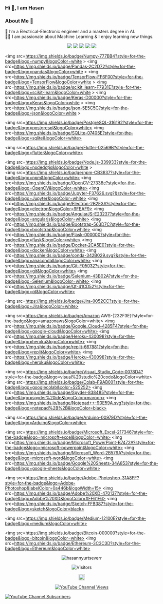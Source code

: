 ### Hi 👋, I am Hasan

### About Me 🚀
🌱 I’m a Electrical-Electronic engineer and a masters degree in AI. </br>
👨‍💻  I am passionate about Machine Learning & I enjoy learning new things. </br>


<!--<img src="https://github-readme-stats.vercel.app/api?username=hasannyurtseverr&&show_icons=true&title_color=ffffff&icon_color=bb2acf&text_color=daf7dc&bg_color=151515">


<!--
[![Top Langs](https://github-readme-stats.vercel.app/api/top-langs/?username=hasannyurtseverr)](https://github.com/anuraghazra/github-readme-stats)
-->


<!--
<p align=center ><img src="https://i.imgur.com/u0IETFu.png" title="source: imgur.com" /></p>
<p align=center><a href="https://imgur.com/9cyvBLo"><img src="https://i.imgur.com/9cyvBLo.png" title="source: imgur.com" /></a></p>

<p align=center><a href="https://github.com/hasannyurtseverr"><img src="https://i.imgur.com/iz0jaCX.png" /></a></p>

<p align=center><a href="https://imgur.com/XJpcu1U"><img src="https://i.imgur.com/mTjyVAq.png" title="source: imgur.com"  /></a></p>
!-->

<p align=center>
<!-- 👩‍💻 Languages!-->
 <img src=https://img.shields.io/badge/Python-3776AB?style=for-the-badge&logo=python&logoColor=white >
 <img src=https://img.shields.io/badge/HTML5-E34F26?style=for-the-badge&logo=html5&logoColor=white >
 <img src=https://img.shields.io/badge/CSS3-1572B6?style=for-the-badge&logo=css3&logoColor=white >  
 <img src=https://img.shields.io/badge/JavaScript-F7DF1E?style=for-the-badge&logo=javascript&logoColor=black>
 <img src=https://img.shields.io/badge/C%2B%2B-00599C?style=for-the-badge&logo=c%2B%2B&logoColor=white>

<!-- Libraries!-->  
<!--  --------- -->
 <img src=https://img.shields.io/badge/Numpy-777BB4?style=for-the-badge&logo=numpy&logoColor=white >
 <img src=https://img.shields.io/badge/Pandas-2C2D72?style=for-the-badge&logo=pandas&logoColor=white >
 <img src=https://img.shields.io/badge/TensorFlow-FF6F00?style=for-the-badge&logo=TensorFlow&logoColor=white >
 <img src=https://img.shields.io/badge/scikit_learn-F7931E?style=for-the-badge&logo=scikit-learn&logoColor=white >
 <img src=https://img.shields.io/badge/Keras-D00000?style=for-the-badge&logo=Keras&logoColor=white >
  <img src=https://img.shields.io/badge/json-5E5C5C?style=for-the-badge&logo=json&logoColor=white >
<!-- -------- -->
<!-- -- -->
<!-- ⚡ Database!-->
<!--  --------- -->
 <img src=https://img.shields.io/badge/PostgreSQL-316192?style=for-the-badge&logo=postgresql&logoColor=white>
 <img src=https://img.shields.io/badge/SQLite-07405E?style=for-the-badge&logo=sqlite&logoColor=white>
<!--  --------- -->
<!-- -- -->
<!-- 📱 Mobile Frameworks!-->
<!--  --------- -->
 <img src=https://img.shields.io/badge/Flutter-02569B?style=for-the-badge&logo=flutter&logoColor=white>
<!--  --------- --> 
<!-- -- -->
<!-- 🚀 Frameworks!-->
<!--  --------- --> 
 <img src=https://img.shields.io/badge/Node.js-339933?style=for-the-badge&logo=nodedotjs&logoColor=white >  
 <img src=https://img.shields.io/badge/npm-CB3837?style=for-the-badge&logo=npm&logoColor=white>
 <img src=https://img.shields.io/badge/OpenCV-27338e?style=for-the-badge&logo=OpenCV&logoColor=white>
 <img src=https://img.shields.io/badge/Jupyter-F37626.svg?&style=for-the-badge&logo=Jupyter&logoColor=white>
 <img src=https://img.shields.io/badge/Electron-2B2E3A?style=for-the-badge&logo=electron&logoColor=9FEAF9>
 <img src=https://img.shields.io/badge/AngularJS-E23237?style=for-the-badge&logo=angularjs&logoColor=white>
 <img src=https://img.shields.io/badge/Bootstrap-563D7C?style=for-the-badge&logo=bootstrap&logoColor=white>
 <img src=https://img.shields.io/badge/Flask-000000?style=for-the-badge&logo=flask&logoColor=white>
 <img src=https://img.shields.io/badge/Docker-2CA5E0?style=for-the-badge&logo=docker&logoColor=white>
 <img src=https://img.shields.io/badge/conda-342B029.svg?&style=for-the-badge&logo=anaconda&logoColor=white>
 <img src=https://img.shields.io/badge/Git-F05032?style=for-the-badge&logo=git&logoColor=white>
 <img src=https://img.shields.io/badge/Selenium-43B02A?style=for-the-badge&logo=Selenium&logoColor=white>
 <img src=https://img.shields.io/badge/Qt-41CD52?style=for-the-badge&logo=qt&logoColor=white>
<!--  --------- -->  
<!-- -- -->
<!--  ⏱️ Workflow Platforms!-->
<!--  --------- --> 
 <img src=https://img.shields.io/badge/Jira-0052CC?style=for-the-badge&logo=Jira&logoColor=white>
<!--  --------- --> 
<!-- -- -->
<!--  ☁ Cloud-->
<!--  --------- --> 
 <img src=https://img.shields.io/badge/Amazon AWS-{232F3E}?style=for-the-badge&logo=amazonaws&logoColor=white>
 <img src=https://img.shields.io/badge/Google_Cloud-4285F4?style=for-the-badge&logo=google-cloud&logoColor=white>
 <img src=https://img.shields.io/badge/Heroku-430098?style=for-the-badge&logo=heroku&logoColor=white>
 <img src=https://img.shields.io/badge/replit-667881?style=for-the-badge&logo=replit&logoColor=white>
 <img src=https://img.shields.io/badge/Heroku-430098?style=for-the-badge&logo=heroku&logoColor=white> 
<!--  --------- -->  
<!-- -- -->
<!--  👩‍💻 IDE -->
<!--  --------- -->  
 <img src=https://img.shields.io/badge/Visual_Studio_Code-0078D4?style=for-the-badge&logo=visual%20studio%20code&logoColor=white>
 <img src=https://img.shields.io/badge/Colab-F9AB00?style=for-the-badge&logo=googlecolab&color=525252>
 <img src=https://img.shields.io/badge/Spyder-838485?style=for-the-badge&logo=spyder%20ide&logoColor=maroon>
 <img src=https://img.shields.io/badge/Notepad++-90E59A.svg?style=for-the-badge&logo=notepad%2B%2B&logoColor=black>
 <!-- -- -->
<!--   💡 Prototyping Platforms -->
<!--  --------- --> 
 <img src=https://img.shields.io/badge/Arduino-00979D?style=for-the-badge&logo=Arduino&logoColor=white>
 <!-- -- -->
<!--  👨‍💻 Office -->
<!--  --------- --> 
 <img src=https://img.shields.io/badge/Microsoft_Excel-217346?style=for-the-badge&logo=microsoft-excel&logoColor=white>
 <img src=https://img.shields.io/badge/Microsoft_PowerPoint-B7472A?style=for-the-badge&logo=microsoft-powerpoint&logoColor=white>
 <img src=https://img.shields.io/badge/Microsoft_Word-2B579A?style=for-the-badge&logo=microsoft-word&logoColor=white>
 <img src=https://img.shields.io/badge/Google%20Sheets-34A853?style=for-the-badge&logo=google-sheets&logoColor=white>
 <!--  --------- --> 
<!-- -- -->
<!--  🖍📐 Design -->
<!--  --------- --> 
 <img src=https://img.shields.io/badge/Adobe-Photoshop-31A8FF?style=for-the-badge&logo=Adobe-Photoshop&labelColor=0a446b&logoWidth=15>
 <img src=https://img.shields.io/badge/Adobe%20XD-470137?style=for-the-badge&logo=Adobe%20XD&logoColor=#FF61F6>
 <img src=https://img.shields.io/badge/Sketch-FFB387?style=for-the-badge&logo=sketch&logoColor=black>
 <!--  --------- --> 
 <!-- -- -->
<!--   📝 Blog -->
<!--  --------- --> 
 <img src=https://img.shields.io/badge/Medium-12100E?style=for-the-badge&logo=medium&logoColor=white>
 <!--  --------- --> 
 <!-- -- -->
<!--   💲 Cryptocurrency -->
<!--  --------- --> 
 
 <img src=https://img.shields.io/badge/Bitcoin-000000?style=for-the-badge&logo=bitcoin&logoColor=white>
 <img src=https://img.shields.io/badge/Ethereum-3C3C3D?style=for-the-badge&logo=Ethereum&logoColor=white>
 <!--  --------- -->
</p>


<div align=center>
   <p align="center"> <img src="https://github-readme-stats.vercel.app/api?username=hasannyurtseverr&show_icons=true" alt="hasannyurtseverr" /> </p>
</div>
 
<p align=center>                           
  <img align=center  src="https://visitor-badge.laobi.icu/badge?page_id=hasannyurtseverr.hasannyurtseverr" alt="Visitors">                     
</p>

<p align="center">
<a href="https://tr.linkedin.com/in/hasan-yurtsever-1a5b42147" target="blank"><img align="center" src="https://cdn.jsdelivr.net/npm/simple-icons@3.0.1/icons/linkedin.svg" alt="dpnkr.pl" height="20" width="20" /></a>
</p>
<p align=center><a href=https://www.youtube.com/channel/UC-GXFBxqnRtRZQsOAU6zAyw> <img alt="YouTube Channel Views" src="https://img.shields.io/youtube/channel/views/UCHE71XuJOPKlHSxSr40u5Lw?style=social"></a>
  
<a href=https://www.youtube.com/channel/UC-GXFBxqnRtRZQsOAU6zAyw> <img alt="YouTube Channel Subscribers" src="https://img.shields.io/youtube/channel/subscribers/UCHE71XuJOPKlHSxSr40u5Lw?style=social"></a></p>
</p>
